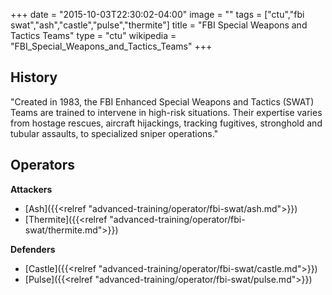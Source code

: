 +++
date = "2015-10-03T22:30:02-04:00"
image = ""
tags = ["ctu","fbi swat","ash","castle","pulse","thermite"]
title = "FBI Special Weapons and Tactics Teams"
type = "ctu"
wikipedia = "FBI_Special_Weapons_and_Tactics_Teams"
+++

## History

"Created in 1983, the FBI Enhanced Special Weapons and Tactics (SWAT) Teams are trained to intervene in high-risk situations. Their expertise varies from hostage rescues, aircraft hijackings, tracking fugitives, stronghold and tubular assaults, to specialized sniper operations."

## Operators

**Attackers**

- [Ash]({{<relref "advanced-training/operator/fbi-swat/ash.md">}})
- [Thermite]({{<relref "advanced-training/operator/fbi-swat/thermite.md">}})

**Defenders**

- [Castle]({{<relref "advanced-training/operator/fbi-swat/castle.md">}})
- [Pulse]({{<relref "advanced-training/operator/fbi-swat/pulse.md">}})
